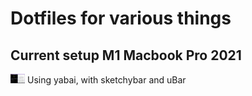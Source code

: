 # Dotfiles for various things
## Current setup M1 Macbook Pro 2021
<img src="profile.png" height="15"> 
Using yabai, with sketchybar and uBar


